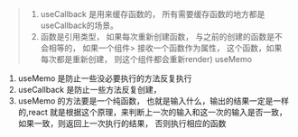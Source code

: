
> 1. useCallback 是用来缓存函数的， 所有需要缓存函数的地方都是useCallback的场景。
> 2. 函数是引用类型， 如果每次重新创建函数， 与之前的创建的函数是不会相等的， 如果一个组件> 接收一个函数作为属性， 这个函数，如果每次都是重新创建，
> 则这个组件都会重新render)
useMemo

1. useMemo 是防止一些没必要执行的方法反复执行
2. useCallback 是防止一些方法反复创建， 
3. useMemo 的方法要是一个纯函数， 也就是输入什么，输出的结果一定是一样的,react 就是根据这个原理，来判断上一次的输入和这一次的输入是否一致，
如果一致，则返回上一次执行的结果， 否则执行相应的函数